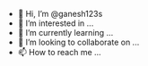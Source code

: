 - 👋 Hi, I’m @ganesh123s
- 👀 I’m interested in ...
- 🌱 I’m currently learning ...
- 💞️ I’m looking to collaborate on ...
- 📫 How to reach me ...

<!---
nandish123s/nandish123s is a ✨ special ✨ repository because its `README.md` (this file) appears on your GitHub profile.
You can click the Preview link to take a look at your changes.
--->
